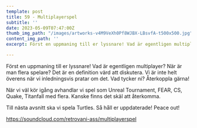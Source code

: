 ```yaml
---
template: post
title: 59 - Multiplayerspel
subtitle: ''
date: 2023-05-09T07:47:00Z
thumb_img_path: "/images/artworks-v4M9VeXh0Pf8WJBX-LBsvfA-t500x500.jpg"
content_img_path: ''
excerpt: Först en uppmaning till er lyssnare! Vad är egentligen multiplayer? När är man flera spelare? Det är en definition värd att diskutera. Vi är inte helt överens när vi inledningsvis pratar om det. Vad tycker ni? Återkoppla gärna!

---
```

Först en uppmaning till er lyssnare! Vad är egentligen multiplayer? När är man flera spelare? Det är en definition värd att diskutera. Vi är inte helt överens när vi inledningsvis pratar om det. Vad tycker ni? Återkoppla gärna!

När vi väl kör igång avhandlar vi spel som Unreal Tournament, FEAR, CS, Quake, Titanfall med flera. Kanske finns det skäl att återkomma.

Till nästa avsnitt ska vi spela Turtles. Så håll er uppdaterade! Peace out!
  
https://soundcloud.com/retrovani-ass/multiplayerspel
